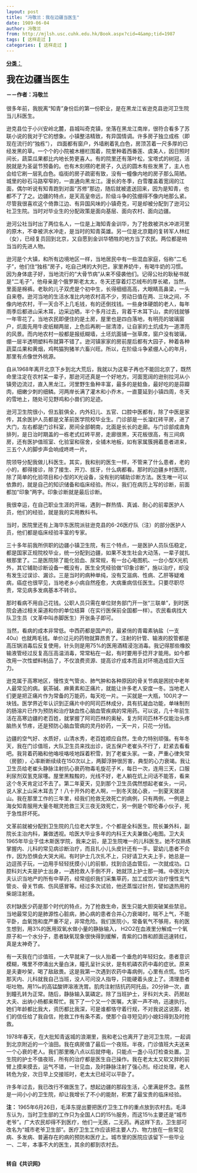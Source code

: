 ```yaml
---
layout: post
title: "冯敬兰：我在边疆当医生"
date: 1989-06-04
author: 冯敬兰
from: http://mjlsh.usc.cuhk.edu.hk/Book.aspx?cid=4&amp;tid=1987
tags: [ 这样走过 ]
categories: [ 这样走过 ]
---
```


<div style="margin: 15px 10px 10px 0px;">
<div>
<span id="ctl00_ContentPlaceHolder1_chapter1_SubjectLabel" style="font-weight:bold;text-decoration:underline;">
   分类：
  </span>
</div>
<p>
<strong>
<font size="5">
    我在边疆当医生
   </font>
</strong>
</p>
<p>
<strong>
   －－作者：冯敬兰
   <br/>
</strong>
<br/>
  很多年前，我脱离“知青”身份后的第一份职业，是在黑龙江省逊克县逊河卫生院当儿科医生。
 </p>
<p>
  逊克县位于小兴安岭北麓，县城叫奇克镇，坐落在黑龙江南岸，很符合看多了苏联小说的我对于它的想象。小镇整洁精致，有异国情调。许多房子独立成栋（即现在流行的“独栋”）， 四面都有窗户，外墙刷着乳白色，房顶苫着一尺多厚的已经发黑的草。一个个的小院被木栅栏围着，院里种着西番莲、虞美人，因日照时间长，蔬菜瓜果都比内地长势更喜人。有的院里还有落叶松，宝塔式的树冠，活脱就是为圣诞节预备的。也有木刻楞的老房子，久远的圆木有些发黑了，主人也会给它刷一层乳白色。临街的房子疏密有致，没有一幢像内地的房子那么简陋。城里的砂石马路窄窄的，一直通向黑龙江。漫长的冬季，白雪覆盖着宽阔的江面，偶尔听说有知青跑到对面“苏修”那边，随后就被遣送回来，因为是知青，也都不了了之。边疆的特点，是天高皇帝远，阶级斗争的弦绷得不像内地那么紧。尽管我很喜欢这个倚靠江边、有异国风味的小镇奇克，可是却被分配到了逊河公社卫生院。当时对毕业生的分配政策是面向基层、面向农村、面向边疆。
 </p>
<p>
  逊河公社当时出了两位名人，一位是上海知青金训华，为了抢救被洪水冲进河里的原木，不幸被洪水冲走，是当时的知青英雄。另一位是北京籍的复转军人林红（女），已经复员回到北京，又自愿到金训华牺牲的地方当了农民。两位都是响当当的先进人物。
 </p>
<p>
  逊河是个大镇，和所有边境地区一样，当地居民中有一些混血家庭，俗称“二毛子”，他们住“独栋”房子，吃自己烤的大列巴，家里养奶牛，有喝牛奶的习惯。因为身体底子好，当地流行的“大骨节病”从来不侵袭他们。记得公社的耿秘书就是“二毛子”，他母亲是个俄罗斯老太太，冬天还穿着灯芯绒布的厚长裙，当然，里面是棉裤。老耿的儿子双虎是个初中生，长得细细高高，大眼睛高鼻梁，一头自来卷。逊河当地的生活水准比内地农村高不少，劳动日值在两、三块之间，不像内地农村，干一天合不上几毛钱，有的还倒找钱。一些身体硬朗的老人，每年雨季后都进山采木耳，边采边晒，半个多月过去，背着干木耳下山，卖的钱就够一年零花了。当地农民即便住的是土房，屋里也是四白落地，有明亮的玻璃窗户，炕面先用牛皮纸糊两层，上色后再刷一层清漆，让自家的土炕成为一道漂亮的风景。而内地农村一般都是报纸糊墙，土坯炕面铺一张草席，窗户没有玻璃，绷一层半透明塑料布就算不错了。逊河镇家家的房前屋后都有大园子，种着各种蔬菜瓜果和黄烟，鸡鸭猫狗猪羊六畜兴旺。所以，在阶级斗争紧绷人心的年月，那里有点像世外桃源。
 </p>
<p>
  自从1968年离开北京下乡到北大荒后，我就以为这辈子再也不能回北京了，既然命里注定在农村呆一辈子，那逊河还真是一个好地方。河面宽阔的逊别拉河从小镇旁边流过，直入黑龙江。河里野生鱼种丰富，最多的是鲶鱼，最好吃的是蒜瓣肉，细嫩少刺的细鳞。河两岸长满了灌木和小乔木，一直蔓延到小镇四周，冬天的雪地上，随处可见野鸡和小兽们的足迹。
 </p>
<p>
  逊河卫生院很小，但五脏俱全，内外妇儿、五官、口腔中医都有，除了中医是家传，其余医护人员都是文革前医学院校毕业生。门诊部是一长溜红砖平房，进了大门，左右都是门诊科室，房间全部朝南，北面是长长的走廊。与门诊部成直角排列，是日治时期盖的一栋老式红砖平房，走廊很黑，天花板很高，有三间病房，还有医护值班室、化验室和宿舍，全铺木地板，如有家属簇拥着患者进来，三五个人的脚步声会响成咚咚一片。
 </p>
<p>
  院领导分配我做儿科医生。其实，我和别的医生一样，不管来了什么患者，老的小的，都得接诊，除了接生、开刀、拔牙，什么病都看。那时的边疆乡村医院，除了简单的化验项目和小型的X光设备，没有别的辅助诊断方法。医生唯一可以依靠的，就是自己的知识储备和临床经验。所以，我们在病历上写的诊断，前面都加“印象”两字。印象诊断就是最后诊断。
 </p>
<p>
  我很幸运，在自己职业生涯的开端，遇到一群热情、真诚、耐心的前辈医护人员，他们的经验，就是我的实用教科书。
 </p>
<p>
  当时，医院里还有上海华东医院派驻逊克县的6-26医疗队（注）的部分医护人员，他们都是临床经验丰富的专家。
 </p>
<p>
  三十多年前我所供职的边疆小镇卫生院，有三个特点，一是医护人员队伍稳定，都是国家正规院校毕业，统一分配到边疆，如果不发生社会大动荡，一辈子就扎根那里了。二是医院除了能化验血、尿常规，有一台心电图机、一台小型X光机外，其它辅助诊断设备一概没有，医生全凭经验做“印象诊断”，施以治疗，却没有发生过误诊、漏诊。三是当时的病种单纯，没有艾滋病、性病、乙肝等疑难病，癌症也很罕见，当地老乡小病自然痊愈，大病重病信任医生。只要尽职尽责，常见病多发病基本不转诊。
 </p>
<p>
  那时看病不用自己花钱。公职人员只需在单位财务部门开一张“三联单”，到时医院会通过相关渠道和你的单位结算（在实行医保前全国都一样）。农民看病找大队卫生员（文革中叫赤脚医生）开张条子即可。
 </p>
<p>
  当然，看病的成本非常低。中西药都是国产的，最紧俏的青霉素钠盐（一支40u）也就两毛钱。单价过元的药物就算昂贵了。注射的针管、输液的胶管都是高压锅消毒后反复使用，针头则是用75%的医用酒精浸泡消毒。我记得那些橡胶输液管经过反复高压高温消毒，常常粘在一起，有时要用手捻开才能用。如今都改用一次性塑料制品了，不仅浪费资源、提高诊疗成本而且对环境造成巨大压力。
 </p>
<p>
  逊克属于高寒地区，慢性支气管炎、肺气肿和各种原因的骨关节病是困扰中老年人最常见的病。氨茶碱、麻黄素和正痛片，就能让许多老人安度一冬。当地老人们更是把正痛片作为常备的万能药，每天吃一片。一买就是一大瓶，100片才一块钱。医学界近年认识到正痛片中的阿司匹林成分，具有抗凝血功能，单味制剂的肠溶片已作为预防和治疗缺血性心脑血管疾病的常用药。可以说，几十年前生活在高寒边疆的老百姓，就掌握了阿司匹林的奥秘，复方阿司匹林不仅能治头疼脑热关节疼，还是预防心脑血管病的灵丹妙药，一天一片，只花一分钱。
 </p>
<p>
  边疆的空气好、水质好，山清水秀，老百姓顺应自然，生命力特别顽强。有年冬天，我在门诊值班，大队卫生员来找出诊，说五保户老崔头不行了，赶紧去看看吧。我背着药箱和他咯吱咯吱地踩着积雪，到了老崔头家。一查，严重心律失常（房颤），心率断断续续在150次以上，两脚浮肿很厉害，典型的心力衰竭。我让卫生员给老崔头静脉注射抗心衰药物毒毛旋花子Ｋ，每日一次，连用三天，口服利尿剂双氢克尿噻。屋里黑黢黢的，光线不好，老人躺在炕上问话不能答，看来这个冬天肯定过不去了。第二年夏天，见到那个卫生员偶然想起老崔头，一问，说人家上山采木耳去了！八十开外的老人啊，一到冬天就心衰，一到夏天就进山。我在那里工作的三年里，经我们抢救无效死亡的病例，只有两例，一例是上海女知青服用大量冬眠灵抢救三天三夜无效死亡，另一例是个鄂伦春小伙子，死于急性肝坏死。
 </p>
<p>
  文革前就被分配到卫生院的几位老大学生，个个都是全科医生。院长兼外科，副院长主治内科，兼做透视。哈医大毕业多年的内科王大夫兼做心电图。卫大夫1965年毕业于佳木斯医学院，我来之前，是卫生院唯一的儿科医生。她不仅熟练掌握内、儿科的常见病诊断治疗，而且扎小儿头皮针还有一手。婴幼儿患者不合作，因为恐惧会大哭大闹。有时护士几次扎不上，只好请卫大夫上手，她总是一边逗孩子玩，一边用手轻轻抚摸小儿的前额，找到合适血管后，一次就成功。口腔科刘大夫是护士出身，一遇抢救人手倒不开，她就顶上护士那一摊。中医刘大夫认识当地产的所有中草药，经常组织我们采集草药，加工成饮片治疗慢性支气管炎、骨关节病、伤风感冒等。经过多次试验，他还蒸馏过针剂，譬如退热用的柴胡注射液。
 </p>
<p>
  农村缺医少药是那个时代的特点，为了抢救生命，医生只能大胆突破某些禁忌。当地最常见的是肺源性心脏病，肺心病的患者合并心力衰竭时，喘不上气，不能平卧，血氧饱和度严重不足，非常危险。我们医院小，常备氧气不够用，有的医生想到，用3%的医用双氧水做小量的静脉输入， H2O2在血液里分解成一个氧原子和一个水分子，患者缺氧现象很快得到缓解，青紫的口唇和颜面迅速转红，真是太神奇了。
 </p>
<p>
  有一天我在门诊值班，一大早就来了一伙人抬着一个垂危的年轻妇女。患者意识模糊，嘴里不停涌出大量白沫，瞳孔呈针尖状，是有机磷农药中毒的症状。原来是夫妻吵架，喝了敌敌畏。这是我第一次遇到农药中毒病例，心里有点慌。恰巧那天内、儿科就我自己当班，没人可问没人指导，只能硬着头皮上了。清理患者呕吐物。用1‰的高锰酸钾溶液洗胃。肌肉注射拮抗药阿托品，20分钟一次，直到瞳孔转为正常。随后，静脉输入氯磷定。除了当班护士，牙科刘大夫、药房赵大夫、出纳小杨都来帮忙。我下了一个又一个医嘱，大家一声不响，迅速执行。她们年龄都比我大，资历都比我深，可是谁都恪守着行规，不对我说这说那，她们的信任给了我自信，抢救工作有条不紊，使那个自寻短见的小媳妇得到及时抢救。
 </p>
<p>
  1978年春天，在大批知青返城的浪潮里，我和老公也离开了逊河卫生院，一起调到北京附近的一个油田。我在病房值了最后一个夜班。半夜，门诊值班大夫送来一个心衰的老人。我们那里晚八点以后就停电，只能点一盏小马灯检查处置。卫生院的护士不值夜班，所有的治疗都是医生自己操作。我在老太太又软又胖的前臂上摸来摸去，运气不错，一针见血，及时静脉注射了强心剂。经过处理，老人转危为安，次日早上交接班时，老太太已经可以平卧了。
 </p>
<p>
  许多年过去，我已改行不做医生了。想起边疆的那段生活，心里满是怀念。虽然是一间小小的卫生院，却让我增长了不小的能耐，积累了最宝贵的临床经验。
 </p>
<p>
<strong>
   注：
  </strong>
  1965年6月26日，毛泽东提出要把医疗卫生工作的重点放到农村去。毛泽东认为，当时卫生部的工作只为全国人口的15％服务，而这15％主要还是“城市老爷”。广大农民却得不到医疗，他们一无医，二无药。再这样下去，卫生部可改名为“城市老爷卫生部”。医疗卫生工作应该把主要人力、物力放在一些常见病、多发病、普遍存在的病的预防和医疗上。城市里的医院应该留下一些毕业一、二年，本事不大的医生，其余的都到农村去。
 </p>
<p>
<br/>
<strong>
   转自《共识网》
  </strong>
</p>
</div>
